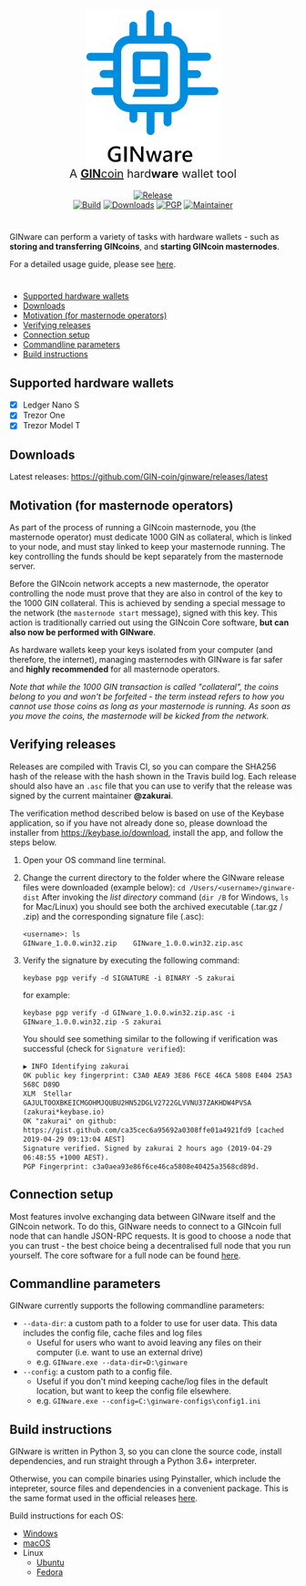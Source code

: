 <p align="center">
<img src="img/github_banner.png"><br>
<span style="font-size:20px;">A <a href="https://gincoin.io"><b>GIN</b>coin</a> hard<b>ware</b> wallet tool</span><br><br>
<a href="https://github.com/GIN-coin/ginware/releases/latest"><img alt="Release" src="https://img.shields.io/github/release/GIN-coin/ginware.svg?logo=data:image/png;base64,iVBORw0KGgoAAAANSUhEUgAAAA4AAAAOCAYAAAAfSC3RAAAAIGNIUk0AAHolAACAgwAA+f8AAIDpAAB1MAAA6mAAADqYAAAXb5JfxUYAAADbSURBVHjavNI9LoRRFMbx51VIJBIKDdFIbEFhHRqFaYQxL4XYwDT2QOdjBdZgBRhieo2GhAXIT+EWb2ZuNYWTPLm55zz/k3tPToPMEnOZMWrgIMlzklGSp3K2Uy50dYVPHGOz6ADvuO56u9AhvrE20SxYKbWjGviKfgUa4hw9vNTAETawhcWSO/MX+1jCYw18KE+6wz1OC9Qr9fXSfAocYxfzeCvQzsQMxjWwXwawUO7bndoqvjCogcENPrCH5fLntuRuu96msnJtkpMkP0maosskF11T8++7+jsA8Dt9+WlNmEYAAAAASUVORK5CYII="></a>
<br>
<a href="https://travis-ci.com/GIN-coin/ginware"><img alt="Build" src="https://img.shields.io/travis/com/GIN-coin/ginware/master.svg?logo=data:image/png;base64,iVBORw0KGgoAAAANSUhEUgAAAA4AAAAOCAYAAAAfSC3RAAAAIGNIUk0AAHolAACAgwAA+f8AAIDpAAB1MAAA6mAAADqYAAAXb5JfxUYAAACwSURBVHjavJK9DcJADIXf0UDLHmQBfiSYABgBMgQCsUwEWSljpAuh+2gcYcBpUmDpySf7PZ/PvgRoiI000PqEmaTaMAsZQIcEbIE5cOdtN2AB7Iwj4EN4NGLLrz3NHzq+b3VjfiLpIelsaCWNLbeOWp0ClVW+uPjVYpVxfm7s2wvh2VUu3Jsa4GRoXLyIhpN/DSIaTh4JE7AHVkDpRCWwtFy4Do8MqA1ZxEl//6uvAQB6oVy7zMld5QAAAABJRU5ErkJggg=="></a>
<a href="https://github.com/GIN-coin/ginware/releases/latest"><img alt="Downloads" src="https://img.shields.io/github/downloads/GIN-coin/ginware/total.svg?logo=data:image/png;base64,iVBORw0KGgoAAAANSUhEUgAAAA4AAAAOCAQAAAC1QeVaAAAAIGNIUk0AAHolAACAgwAA+f8AAIDpAAB1MAAA6mAAADqYAAAXb5JfxUYAAACSSURBVHjanJAxDoJQEAUHIwmFlZ5CLwMF4TL0JFJwG6DjIh4AGj2BZiz4ijEhMb5tNm+yb7Mbybo2/ARzOkZGOvK351xnP1XP7oxSVR+Wlt5VTRc4hInEJHSDyBaAE3Dlxg65sOfAcdk5qa2xiLGtOn3HNiI2S+wMs7CpsgpdtkCs109BLOwdHe0tXl7092+fAwC2za5EwJ0rIgAAAABJRU5ErkJggg=="></a>
<a href="https://keybase.io/zakurai"><img alt="PGP" src="https://img.shields.io/keybase/pgp/zakurai.svg?logo=data:image/png;base64,iVBORw0KGgoAAAANSUhEUgAAAA4AAAAOCAYAAAAfSC3RAAAAIGNIUk0AAHolAACAgwAA+f8AAIDpAAB1MAAA6mAAADqYAAAXb5JfxUYAAACzSURBVHjavJI9DkFBFIXPeKLRWIIFWIRCoyCxCvZiCaqXKFQWoH2NhNYaJDoFGvFp5sX13HnFK5xkkvk5X86dOxMANVFLDVUHTiUVku6SLpIWX6eAN0Z8dAZy4AHMS48HZcDOgMu4nwO30tdOlNkz85mkjqShZPxOYgAO+DqmSg3AGnglwIkHZsCmYnzG9C0wtiEWXFWgIna363XeLqp3GSSe6gfcA1fgBPTrIEDh73/1PQArr4H/xbYCAwAAAABJRU5ErkJggg=="></a>
<a href="https://keybase.io/zakurai"><img alt="Maintainer" src="https://img.shields.io/badge/maintainer-zakurai-2d9d83.svg?logo=data:image/png;base64,iVBORw0KGgoAAAANSUhEUgAAAA4AAAAOCAQAAAC1QeVaAAAAIGNIUk0AAHolAACAgwAA+f8AAIDpAAB1MAAA6mAAADqYAAAXb5JfxUYAAACISURBVHjalJC9CcJQFEZPJGgWsHAZewXLLKITmDWCtfZuYJc2U4S4gIhwbPJ8D6Og39dcvsPl/mTyXRN+hFs6OnZJYvDKoHXIYudyXEV4+VAZXdraWsYke52y4cEVmJNzTjtn1qr29qoeLMQB7n1XFWEzgo1IDsCRBQX3YdKUGycgWejf3z4HAE2AdF9x0pLHAAAAAElFTkSuQmCC"></a>
</p>

#

GINware can perform a variety of tasks with hardware wallets - such as **storing and transferring GINcoins**, and **starting GINcoin masternodes**.

For a detailed usage guide, please see [here](https://docs.gincoin.io/guides/ginware-guide-hw-wallets).

#

* [Supported hardware wallets](#supported-hardware-wallets)
* [Downloads](#downloads)
* [Motivation (for masternode operators)](#motivation-for-masternode-operators)
* [Verifying releases](#verifying-releases)
* [Connection setup](#connection-setup)
* [Commandline parameters](#commandline-parameters)
* [Build instructions](#build-instructions)

## Supported hardware wallets
- [x] Ledger Nano S
- [x] Trezor One
- [x] Trezor Model T

## Downloads
Latest releases: https://github.com/GIN-coin/ginware/releases/latest

## Motivation (for masternode operators)
As part of the process of running a GINcoin masternode, you (the masternode operator) must dedicate 1000 GIN as collateral, which is linked to your node, and must stay linked to keep your masternode running. The key controlling the funds should be kept separately from the masternode server.

Before the GINcoin network accepts a new masternode, the operator controlling the node must prove that they are also in control of the key to the 1000 GIN collateral. This is achieved by sending a special message to the network (the `masternode start` message), signed with this key. This action is traditionally carried out using the GINcoin Core software, **but can also now be performed with GINware**.

As hardware wallets keep your keys isolated from your computer (and therefore, the internet), managing masternodes with GINware is far safer and **highly recommended** for all masternode operators.

*Note that while the 1000 GIN transaction is called "collateral", the coins belong to you and won't be forfeited - the term instead refers to how you cannot use those coins as long as your masternode is running. As soon as you move the coins, the masternode will be kicked from the network.*

## Verifying releases
Releases are compiled with Travis CI, so you can compare the SHA256 hash of the release with the hash shown in the Travis build log. Each release should also have an `.asc` file that you can use to verify that the release was signed by the current maintainer **@zakurai**.

The verification method described below is based on use of the Keybase application, so if you have not already done so, please download the installer from https://keybase.io/download, install the app, and follow the steps below.

1. Open your OS command line terminal.

2. Change the current directory to the folder where the GINware release files were downloaded (example below):
   `cd /Users/<username>/ginware-dist`
   After invoking the *list directory* command (`dir /B` for Windows, `ls` for Mac/Linux) you should see both the archived executable (.tar.gz / .zip) and the corresponding signature file (.asc):
   ```
   <username>: ls
   GINware_1.0.0.win32.zip    GINware_1.0.0.win32.zip.asc
   ```
3. Verify the signature by executing the following command:
   ```
   keybase pgp verify -d SIGNATURE -i BINARY -S zakurai
   ```
   for example:
   ```
   keybase pgp verify -d GINware_1.0.0.win32.zip.asc -i GINware_1.0.0.win32.zip -S zakurai
   ```
   You should see something similar to the following if verification was successful (check for `Signature verified`):
   ```
   ▶ INFO Identifying zakurai
   OK public key fingerprint: C3A0 AEA9 3E86 F6CE 46CA 5808 E404 25A3 568C D89D
   XLM  Stellar GAJULTOOXBKEICMGOHMJQUBU2HN52DGLV2722GLVVNU37ZAKHDW4PVSA (zakurai*keybase.io)
   OK "zakurai" on github: https://gist.github.com/ca35cec6a95692a0308ffe01a4921fd9 [cached 2019-04-29 09:13:04 AEST]
   Signature verified. Signed by zakurai 2 hours ago (2019-04-29 06:48:55 +1000 AEST).
   PGP Fingerprint: c3a0aea93e86f6ce46ca5808e40425a3568cd89d.
   ```

## Connection setup
Most features involve exchanging data between GINware itself and the GINcoin network. To do this, GINware needs to connect to a GINcoin full node that can handle JSON-RPC requests. It is good to choose a node that you can trust - the best choice being a decentralised full node that you run yourself. The core software for a full node can be found [here](https://github.com/GIN-coin/gincoin-core/releases/latest).

## Commandline parameters
GINware currently supports the following commandline parameters:
* `--data-dir`: a custom path to a folder to use for user data. This data includes the config file, cache files and log files
  * Useful for users who want to avoid leaving any files on their computer (i.e. want to use an external drive)
  * e.g. `GINware.exe --data-dir=D:\ginware`
* `--config`: a custom path to a config file.
  * Useful if you don't mind keeping cache/log files in the default location, but want to keep the config file elsewhere.
  * e.g. `GINware.exe --config=C:\ginware-configs\config1.ini`

## Build instructions
GINware is written in Python 3, so you can clone the source code, install dependencies, and run straight through a Python 3.6+ interpreter.

Otherwise, you can compile binaries using Pyinstaller, which include the intepreter, source files and dependencies in a convenient package. This is the same format used in the official releases [here](https://github.com/GIN-coin/ginware/releases/latest).

Build instructions for each OS:
   * [Windows](doc/build-ginware-windows.md)
   * [macOS](doc/build-ginware-mac.md)
   * Linux
      * [Ubuntu](doc/build-ginware-linux-ubuntu.md)
      * [Fedora](doc/build-ginware-linux-fedora.md)